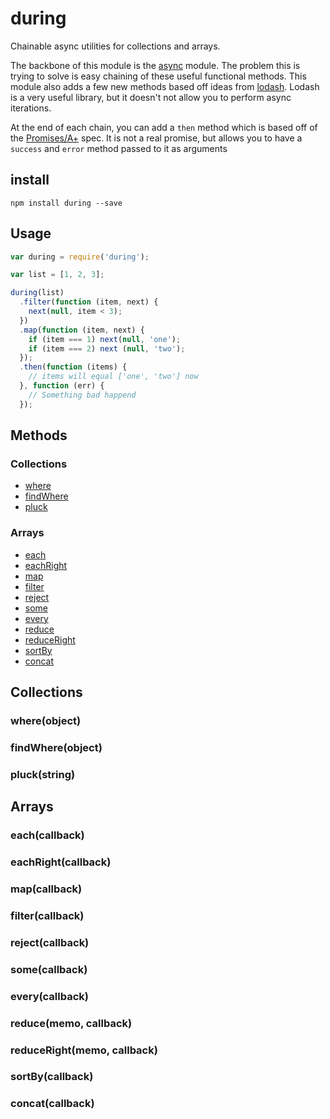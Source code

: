 # during

Chainable async utilities for collections and arrays.

The backbone of this module is the [async]() module. The problem this is trying to solve is easy chaining of these useful functional methods. This module
also adds a few new methods based off ideas from [lodash](). Lodash is a very useful library, but it doesn't not allow you to perform async iterations.

At the end of each chain, you can add a ` then ` method which is based off of the [Promises/A+]() spec. It is not a real promise, but allows you to
have a ` success ` and ` error ` method passed to it as arguments

## install

```
npm install during --save
```

## Usage

```js
var during = require('during');

var list = [1, 2, 3];

during(list)
  .filter(function (item, next) {
    next(null, item < 3);
  })
  .map(function (item, next) {
    if (item === 1) next(null, 'one');
    if (item === 2) next (null, 'two');
  });
  .then(function (items) {
    // items will equal ['one', 'two'] now
  }, function (err) {
    // Something bad happend
  });
```

## Methods

### Collections

* [where](#whereobject)
* [findWhere](#findwhereobject)
* [pluck](#pluckstring)

### Arrays

* [each](#eachcallback)
* [eachRight](#eachrightcallback)
* [map](#mapcallback)
* [filter](#filtercallback)
* [reject](#rejectcallback)
* [some](#somecallback)
* [every](#everycallback)
* [reduce](#reducememo-callback)
* [reduceRight](#reducerightmemo-callback)
* [sortBy](#sortbycallback)
* [concat](#concatcallback)
 
## Collections

### where(object)

### findWhere(object)

### pluck(string)


## Arrays

### each(callback)

### eachRight(callback)

### map(callback)

### filter(callback)

### reject(callback)

### some(callback)

### every(callback)

### reduce(memo, callback)

### reduceRight(memo, callback)

### sortBy(callback)

### concat(callback)
